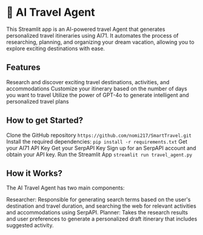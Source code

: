 # 🛫 AI Travel Agent
This Streamlit app is an AI-powered travel Agent that generates personalized travel itineraries using AI71. It automates the process of researching, planning, and organizing your dream vacation, allowing you to explore exciting destinations with ease.

## Features
Research and discover exciting travel destinations, activities, and accommodations
Customize your itinerary based on the number of days you want to travel
Utilize the power of GPT-4o to generate intelligent and personalized travel plans

## How to get Started?
Clone the GitHub repository
`
https://github.com/nomi217/SmartTravel.git
`
Install the required dependencies:
`
pip install -r requirements.txt
`
Get your AI71 API Key
Get your SerpAPI Key
Sign up for an SerpAPI account and obtain your API key.
Run the Streamlit App
`
streamlit run travel_agent.py
`

## How it Works?
The AI Travel Agent has two main components:

Researcher: Responsible for generating search terms based on the user's destination and travel duration, and searching the web for relevant activities and accommodations using SerpAPI.
Planner: Takes the research results and user preferences to generate a personalized draft itinerary that includes suggested activity.
